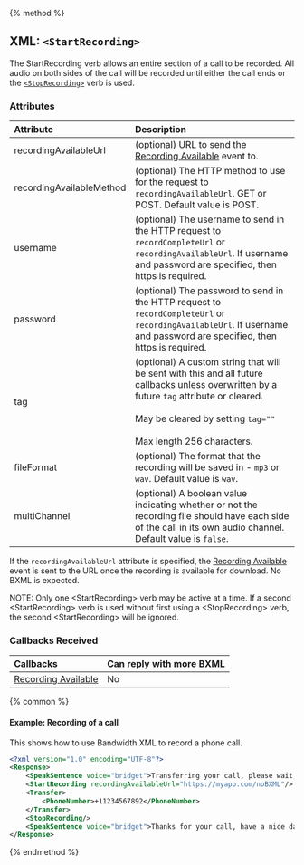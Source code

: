 {% method %}
## XML: `<StartRecording>`
The StartRecording verb allows an entire section of a call to be recorded. All audio on both sides of the call will be recorded until either the call ends or the [`<StopRecording>`](stopRecording.md) verb is used.

### Attributes

| Attribute                    | Description                                                                                                                                                                                                            |
|:-----------------------------|:-----------------------------------------------------------------------------------------------------------------------------------------------------------------------------------------------------------------------|
| recordingAvailableUrl        | (optional) URL to send the [Recording Available](../callbacks/recordingAvailable.md) event to.                                                                                                                         |
| recordingAvailableMethod     | (optional) The HTTP method to use for the request to `recordingAvailableUrl`. GET or POST. Default value is POST.                                                                                                      |
| username                     | (optional) The username to send in the HTTP request to `recordCompleteUrl` or `recordingAvailableUrl`. If username and password are specified, then https is required.                                                 |
| password                     | (optional) The password to send in the HTTP request to `recordCompleteUrl` or `recordingAvailableUrl`. If username and password are specified, then https is required.                                                 |
| tag                          | (optional) A custom string that will be sent with this and all future callbacks unless overwritten by a future `tag` attribute or cleared.<br><br>May be cleared by setting `tag=""`<br><br>Max length 256 characters. |
| fileFormat                   | (optional) The format that the recording will be saved in - `mp3` or `wav`.  Default value is `wav`.                                                                                                                   |
| multiChannel                 | (optional) A boolean value indicating whether or not the recording file should have each side of the call in its own audio channel. Default value is `false`.                                                          |

If the `recordingAvailableUrl` attribute is specified, the [Recording Available](../callbacks/recordingAvailable.md) event is sent to the URL once the recording is available for download. No BXML is expected.

<aside class="alert general small"><p>NOTE: Only one &lt;StartRecording&gt; verb may be active at a time. If a second &lt;StartRecording&gt; verb is used without first using a &lt;StopRecording&gt; verb, the second &lt;StartRecording&gt; will be ignored.</p></aside>

### Callbacks Received

| Callbacks                                                         | Can reply with more BXML |
|:------------------------------------------------------------------|:-------------------------|
| [Recording Available](../callbacks/recordingAvailable.md)         | No                       |

{% common %}
#### Example: Recording of a call
This shows how to use Bandwidth XML to record a phone call.

```XML
<?xml version="1.0" encoding="UTF-8"?>
<Response>
    <SpeakSentence voice="bridget">Transferring your call, please wait, this call is being recorded.</SpeakSentence>
    <StartRecording recordingAvailableUrl="https://myapp.com/noBXML"/>
    <Transfer>
        <PhoneNumber>+11234567892</PhoneNumber>
    </Transfer>
    <StopRecording/>
    <SpeakSentence voice="bridget">Thanks for your call, have a nice day.</SpeakSentence>
</Response>
```

{% endmethod %}
